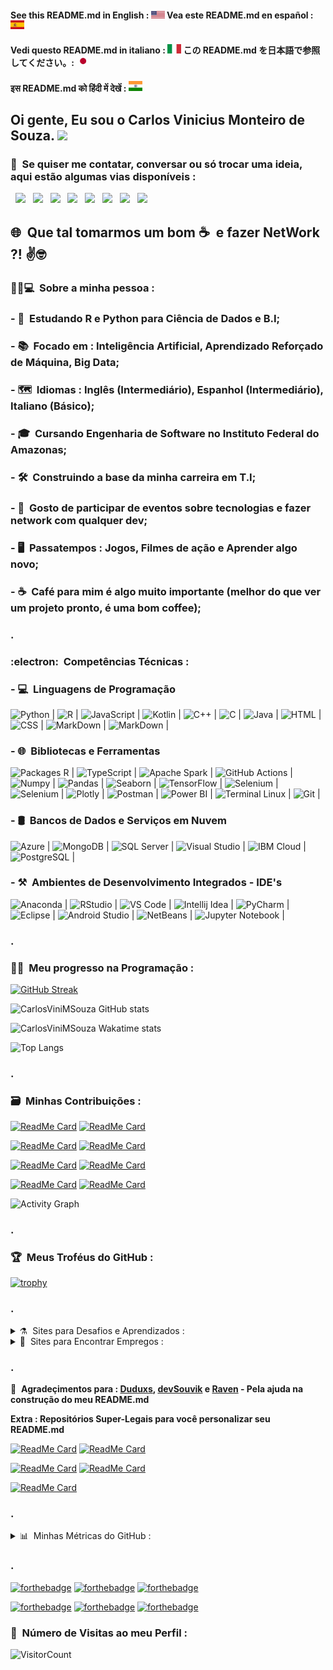 #### See this README.md in English : <kbd>[<img title="English" alt="English" src="flags/eua.png" width="22">](translations/README_en.md)</kbd> Vea este README.md en español : <kbd>[<img title="Español" alt="Español" src="flags/es.png" width="22">](translations/README_es.md)</kbd>

#### Vedi questo README.md in italiano : <kbd>[<img title="Italiano" alt="Italiano" src="flags/ita.png" width="22">](translations/README_ita.md)</kbd> この README.md を日本語で参照してください。: <kbd>[<img title="日本語" alt="日本語" src="flags/jp.jpg" width="22">](translations/README_jp.md)</kbd>

#### इस README.md को हिंदी में देखें : <kbd>[<img title="को हिंदी में देखें" alt="को हिंदी में देखें" src="flags/ind.jpg" width="22">](translations/README_ind.md)</kbd>

<h2> Oi gente, Eu sou o Carlos Vinicius Monteiro de Souza. <img src="https://github.com/souvikguria98/souvikguria98/blob/master/Hi.gif" width="25"></h2>

<h3> 📡&nbsp; Se quiser me contatar, conversar ou só trocar uma ideia, aqui estão algumas vias disponíveis : </h3>

&nbsp; <a href="https://twitter.com/CarlosViniMS1/" target="_blank" rel="noopener noreferrer"><img src="https://img.icons8.com/clouds/90/4a90e2/twitter.png"/></a>
&nbsp; <a href="https://www.instagram.com/CarlosViniMSouza/" target="_blank" rel="noopener noreferrer"><img src="https://img.icons8.com/clouds/90/4a90e2/instagram-new--v2.png"/></a>
&nbsp; <a href="https://www.linkedin.com/in/carlos-souza-technology/" target="_blank" rel="noopener noreferrer"><img src="https://img.icons8.com/clouds/90/4a90e2/linkedin.png"/></a>
&nbsp; <a href="mailto:vinicius.souza5530@gmail.com" target="_blank" rel="noopener noreferrer"><img src="https://img.icons8.com/clouds/90/4a90e2/gmail.png"/></a>
&nbsp; <a href="https://www.facebook.com/profile.php?id=100066752509880" target="_blank" rel="noopener noreferrer"><img src="https://img.icons8.com/clouds/90/000000/facebook-new.png"/></a>
&nbsp; <a href="https://app.rocketseat.com.br/me/carlos-vinicius-monteiro-de-souza-05677" target="_blank" rel="noopener noreferrer"><img src="https://img.icons8.com/clouds/90/4a90e2/rocket.png"/></a>
&nbsp; <a href="https://t.me/CarlosViniMSouza" target="_blank" rel="noopener noreferrer"><img src="https://img.icons8.com/clouds/90/000000/telegram-app.png"/></a>
&nbsp; <a href="https://api.whatsapp.com/send?phone=5592992680331" target="_blank" rel="noopener noreferrer"><img src="https://img.icons8.com/clouds/90/000000/whatsapp.png"/></a>
  
<h2> 🌐&nbsp; Que tal tomarmos um bom ☕&nbsp; e fazer NetWork ?! ✌️🤓&nbsp; </h2>

<h3> 👨‍💼💻&nbsp; Sobre a minha pessoa : </h3>

### - 📖&nbsp; Estudando R e Python para Ciência de Dados e B.I;
### - 📚&nbsp; Focado em : Inteligência Artificial, Aprendizado Reforçado de Máquina, Big Data;
### - 🗺&nbsp; Idiomas : Inglês (Intermediário), Espanhol (Intermediário), Italiano (Básico);
### - 🎓&nbsp; Cursando Engenharia de Software no Instituto Federal do Amazonas;
### - 🛠&nbsp; Construindo a base da minha carreira em T.I;
### - 🖖&nbsp; Gosto de participar de eventos sobre tecnologias e fazer network com qualquer dev;
### - 🖥&nbsp; Passatempos : Jogos, Filmes de ação e Aprender algo novo;
### - ☕&nbsp; Café para mim é algo muito importante (melhor do que ver um projeto pronto, é uma bom coffee);


<h3>.</h3>

<h3> :electron:&nbsp; Competências Técnicas : </h3>

### - 💻&nbsp; Linguagens de Programação
<img alt="Python" src="https://img.shields.io/badge/-Python-007ACC?style=flat-square&logo=Python&logoColor=white" href="https://www.python.org/"/> |
<img alt="R" src="https://img.shields.io/badge/-R-2088FF?style=flat-square&logo=R&logoColor=white" href="https://www.r-project.org/"/> |
<img alt="JavaScript" src="https://img.shields.io/badge/-JavaScript-F7B93E?style=flat-square&logo=JavaScript&logoColor=white" href="https://www.javascript.com/"/> |
<img alt="Kotlin" src="https://img.shields.io/badge/-Kotlin-E10098?style=flat-square&logo=Kotlin&logoColor=white" href="https://kotlinlang.org/"/> |
<img alt="C++" src="https://img.shields.io/badge/-C++_Language-232F3E?style=flat-square&logo=C%2B%2B&logoColor=white" href="https://docs.microsoft.com/en-us/cpp/?view=msvc-160"/> |
<img alt="C" src="https://img.shields.io/badge/-C_Language-232F3E?style=flat-square&logo=C&logoColor=white" href="https://docs.microsoft.com/en-us/cpp/?view=msvc-160"/> |
<img alt="Java" src="https://img.shields.io/badge/Java-%23007396.svg?logo=java&logoColor=white" href="https://www.java.com/pt-BR/"/> |
<img alt="HTML" src="https://img.shields.io/badge/HTML%20-%23E34F26.svg?logo=html5&logoColor=white" href="" /> |
<img alt="CSS" src="https://img.shields.io/badge/CSS%20-%231572B6.svg?logo=css3&logoColor=white" href=""/> |
<img alt="MarkDown" src="https://img.shields.io/badge/Markdown-%23000000.svg?logo=markdown&logoColor=white" href="https://markdown.net.br/"/> |
<img alt="MarkDown" src="https://img.shields.io/badge/Node.js%20-%2343853D.svg?logo=node-dot-js&logoColor=white" href="https://nodejs.org/en/download/"/> |

### - 🌐&nbsp; Bibliotecas e Ferramentas 
<img alt="Packages R" src="https://img.shields.io/badge/-Packages_R-2088FF?style=flat-square&logo=R&logoColor=white" href="https://cloud.r-project.org/"/> | 
<img alt="TypeScript" src="https://img.shields.io/badge/-TypeScript-007ACC?style=flat-square&logo=typescript&logoColor=white" href="https://www.typescriptlang.org/"/> |
<img alt="Apache Spark" src="https://img.shields.io/badge/-Apache_Spark-FB542B?style=flat-square&logo=apache-spark&logoColor=white" href="https://spark.apache.org/"/> | 
<img alt="GitHub Actions" src="https://img.shields.io/badge/GitHub%20Actions%20-%232671E5.svg?logo=github%20actions&logoColor=white" href="https://docs.github.com/en/actions"/> | 
<img alt="Numpy" src="https://img.shields.io/badge/Numpy%20-%23013243.svg?logo=numpy&logoColor=white" href="https://numpy.org/"/> | 
<img alt="Pandas" src="https://img.shields.io/badge/Pandas%20-%23150458.svg?logo=pandas&logoColor=white" href="https://pandas.pydata.org/docs/user_guide/index.html#user-guide"/> | 
<img alt="Seaborn" src="https://seaborn.pydata.org/_static/logo-wide-lightbg.svg" href="https://seaborn.pydata.org/#" width="60"/> | 
<img alt="TensorFlow" src="https://img.shields.io/badge/TensorFlow%20-%23FF6F00.svg?logo=TensorFlow&logoColor=white" href="https://www.tensorflow.org/"/> | 
<img alt="Selenium" src="https://img.shields.io/badge/Selenium%20-%2302569B.svg?logo=Selenium&logoColor=white" href="https://www.selenium.dev/selenium-ide/"/> | 
<img alt="Selenium" src="https://img.shields.io/badge/Selenium%20-%2302569B.svg?logo=Selenium&logoColor=white" href="https://www.selenium.dev/selenium-ide/"/> |
<img alt="Plotly" src="https://img.shields.io/badge/Plotly%20-21759B.svg?logo=Plotly&logoColor=white" href="https://plotly.com/"/> |
<img alt="Postman" src="https://img.shields.io/badge/Postman-FF6C37?logo=postman&logoColor=white" href="https://www.postman.com/"/> |
<img alt="Power BI" src="https://img.shields.io/badge/Power_BI-%23E39842.svg?logo=Power%20BI" href="https://powerbi.microsoft.com/pt-br/what-is-power-bi/"/> |
<img alt="Terminal Linux" src="https://img.shields.io/badge/Terminal_Linux%20-%23121011.svg?logo=gnu-bash&logoColor=white" href="" /> |
<img alt="Git" src="https://img.shields.io/badge/Git%20-%23F05033.svg?logo=git&logoColor=white" href="https://git-scm.com/" /> |

### - 🛢&nbsp; Bancos de Dados e Serviços em Nuvem
<img alt="Azure" src="https://img.shields.io/badge/-Microsoft_Azure-45b8d8?style=flat-square&logo=microsoft-azure&logoColor=white" href="https://azure.microsoft.com/pt-br/"/> | 
<img alt="MongoDB" src="https://img.shields.io/badge/-MongoDB-13aa52?style=flat-square&logo=mongodb&logoColor=white" href="https://www.mongodb.com/"/> | 
<img alt="SQL Server" src="https://img.shields.io/badge/-SQL_Server_Microsoft-46a2f1?style=flat-square&logo=Microsoft-SQL-Server&logoColor=white" href="https://www.microsoft.com/pt-br/sql-server"/> | 
<img alt="Visual Studio" src="https://img.shields.io/badge/-Visual_Studio_Microsoft-3b2e5a?style=flat-square&logo=Visual-Studio&logoColor=white" href="https://visualstudio.microsoft.com/pt-br/"/> |
<img alt="IBM Cloud" src="https://img.shields.io/badge/IBM_Cloud-21759B?logo=ibm&logoColor=white" href="https://cloud.ibm.com/login"/> |
<img alt="PostgreSQL" src="https://img.shields.io/badge/PostgreSQL-%23316192.svg?logo=postgresql&logoColor=white" href="https://www.postgresql.org/"/> |

### - ⚒&nbsp; Ambientes de Desenvolvimento Integrados - IDE's
<img alt="Anaconda" src="https://img.shields.io/badge/-Anaconda-13aa52?style=flat-square&logo=anaconda&logoColor=white" href="https://www.anaconda.com/blog"/> | 
<img alt="RStudio" src="https://img.shields.io/badge/-RStudio-8DD6F9?style=flat-square&logo=rstudio&logoColor=white" href="https://www.rstudio.com/"/> | 
<img alt="VS Code" src="https://img.shields.io/badge/-VS_Code-45b8d8?style=flat-square&logo=visual-studio-code&logoColor=white" href="https://code.visualstudio.com/"/> | 
<img alt="Intellij Idea" src="https://img.shields.io/badge/-IntelliJ_IDEA-3b2e5a?style=flat-square&logo=IntelliJ-IDEA&logoColor=white" href="https://www.jetbrains.com/idea/"/> | 
<img alt="PyCharm" src="https://img.shields.io/badge/-PyCharm-003f2c?style=flat-square&logo=PyCharm&logoColor=white" href="https://www.jetbrains.com/pycharm/"/> | 
<img alt="Eclipse" src="https://img.shields.io/badge/-Eclipse-3b2e5a?style=flat-square&logo=Eclipse&logoColor=white" href="https://www.eclipse.org/ide/"/> |
<img alt="Android Studio" src="https://img.shields.io/badge/Android%20Studio-008678.svg?logo=android-studio&logoColor=white" href="https://developer.android.com/studio"/> |
<img alt="NetBeans" src="https://img.shields.io/badge/-NetBeans-45b8d8?style=flat-square&logo=apache-netbeans-ide&logoColor=white" href="https://netbeans.apache.org/"/> |
<img alt="Jupyter Notebook" src="https://img.shields.io/badge/-Jupyter_Notebook-FB542B?style=flat-square&logo=Jupyter&logoColor=white" href="https://jupyter.org/index.html"/> |


<h3>.</h3>

<h3> 🧑‍🔬&nbsp; Meu progresso na Programação : </h3>

[![GitHub Streak](http://github-readme-streak-stats.herokuapp.com/?user=CarlosViniMSouza&theme=dracula&hide_border=true&show_icons=true)](https://github.com/DenverCoder1/github-readme-streak-stats)

![CarlosViniMSouza GitHub stats](https://github-readme-stats.vercel.app/api?username=CarlosViniMSouza&layout=compact&theme=dracula&count_private=true&include_all_commits=true&show_icons=true)

![CarlosViniMSouza Wakatime stats](https://github-readme-stats.vercel.app/api/wakatime?username=CarlosViniMSouza&&layout=compact&theme=dracula&range=last_7_days)

![Top Langs](https://github-readme-stats.vercel.app/api/top-langs/?username=CarlosViniMSouza&layout=compact&theme=dracula&langs_count=10&hide=jupyter%20notebook)


<h3>.</h3>

<h3> 🗃&nbsp; Minhas Contribuições : </h3>

[![ReadMe Card](https://github-readme-stats.vercel.app/api/pin/?username=iuricode&repo=recursos-gratuitos&theme=dracula)](https://github.com/iuricode/recursos-gratuitos)
[![ReadMe Card](https://github-readme-stats.vercel.app/api/pin/?username=gabrielcmarinho&repo=links-uteis&theme=dracula)](https://github.com/gabrielcmarinho/links-uteis)

[![ReadMe Card](https://github-readme-stats.vercel.app/api/pin/?username=Lorenalgm&repo=hackathon-dicas&theme=dracula)](https://github.com/Lorenalgm/hackathon-dicas)
[![ReadMe Card](https://github-readme-stats.vercel.app/api/pin/?username=geekcomputers&repo=Python&theme=dracula)](https://github.com/geekcomputers/Python)

[![ReadMe Card](https://github-readme-stats.vercel.app/api/pin/?username=perifacode&repo=conteudo-gratuito&theme=dracula)](https://github.com/perifacode/conteudo-gratuito)
[![ReadMe Card](https://github-readme-stats.vercel.app/api/pin/?username=dmpe&repo=R&theme=dracula)](https://github.com/dmpe/R)

[![ReadMe Card](https://github-readme-stats.vercel.app/api/pin/?username=EddieHubCommunity&repo=awesome-github-profiles&theme=dracula)](https://github.com/EddieHubCommunity/awesome-github-profiles)
[![ReadMe Card](https://github-readme-stats.vercel.app/api/pin/?username=kelvins&repo=Algoritmos-e-Estruturas-de-Dados&theme=dracula)](https://github.com/kelvins/Algoritmos-e-Estruturas-de-Dados)

![Activity Graph](https://activity-graph.herokuapp.com/graph?username=CarlosViniMSouza&theme=github)

<h3>.</h3>

<h3> 🏆&nbsp; Meus Troféus do GitHub : </h3>

[![trophy](https://github-profile-trophy.vercel.app/?username=CarlosViniMSouza&theme=dracula&no-frame=true&margin-w=15&row=2&column=4)](https://github-profile-trophy.vercel.app/?username=CarlosViniMSouza&theme=dracula)


<h3>.</h3>

<details> 
  <summary> ⚗️&nbsp; Sites para Desafios e Aprendizados : </summary>
  <br/>

&nbsp; <a href="http://www.hackerearth.com/" target="_blank" rel="noopener noreferrer"><img src="https://avatars.githubusercontent.com/u/3033794?s=200&v=4" width="60"/></a>
&nbsp; <a href="https://www.hackerrank.com/" target="_blank" rel="noopener noreferrer"><img src="https://avatars.githubusercontent.com/u/7596827?v=4" width="60"/></a>
&nbsp; <a href="https://leetcode.com/" target="_blank" rel="noopener noreferrer"><img src="https://avatars.githubusercontent.com/u/37351657?s=200&v=4" width="60"/></a>
&nbsp; <a href="https://www.coderbyte.com/" target="_blank" rel="noopener noreferrer"><img src="https://avatars.githubusercontent.com/u/54690461?s=200&v=4" width="60"/></a>
&nbsp; <a href="https://www.urionlinejudge.com.br/" target="_blank" rel="noopener noreferrer"><img src="https://avatars.githubusercontent.com/u/5201116?v=4" width="60"/></a>
&nbsp; <a href="https://www.codewars.com/" target="_blank" rel="noopener noreferrer"><img src="https://avatars.githubusercontent.com/u/5387632?s=200&v=4" width="60"/></a>
&nbsp; <a href="https://codeforces.com/" target="_blank" rel="noopener noreferrer"><img src="https://avatars.githubusercontent.com/u/5007251?s=200&v=4" width="60"/></a>

&nbsp; <a href="https://my-learning.w3schools.com/" target="_blank" rel="noopener noreferrer"><img src="https://avatars.githubusercontent.com/u/77673807?v=4" width="60"/></a>
&nbsp; <a href="https://www.educative.io/" target="_blank" rel="noopener noreferrer"><img src="https://www.bing.com/th?id=AMMS_6f1c26efeb1f975debd8543758d5c5d7&w=110&h=110&c=7&rs=1&qlt=80&pcl=f9f9f9&cdv=1&dpr=1.25&pid=16.1" width="60"/></a>
&nbsp; <a href="https://copyassignment.com/" target="_blank" rel="noopener noreferrer"><img src="https://raw.githubusercontent.com/github/explore/80688e429a7d4ef2fca1e82350fe8e3517d3494d/topics/python/python.png" width="60"/></a>
&nbsp; <a href="https://www.kaggle.com/" target="_blank" rel="noopener noreferrer"><img src="https://avatars.githubusercontent.com/u/1336944?s=200&v=4" width="60"/></a>
&nbsp; <a href="https://www.javatpoint.com/" target="_blank" rel="noopener noreferrer"><img src="https://static.javatpoint.com/images/logo/jtp_logo.png" width="60" height="45"/></a>
&nbsp; <a href="https://www.tutorialspoint.com/index.htm" target="_blank" rel="noopener noreferrer"><img src="https://www.tutorialspoint.com/images/tp-logo-diamond.png" width="60" height="45"/></a>
&nbsp; <a href="https://www.studypoint.com" target="_blank" rel="noopener noreferrer"><img src="https://www.studypoint.com/Media/studypoint/SPImages/logo.png" width="60" height="45"/></a>

<br/>
</details>

<details> 
  <summary> 📢&nbsp; Sites para Encontrar Empregos : </summary>
  <br/>

&nbsp; <a href="https://www.glassdoor.com.br/index.htm" target="_blank" rel="noopener noreferrer"><img src="https://github.com/CarlosViniMSouza/CarlosViniMSouza/blob/main/images/Jobs/Glassdoor.png" width="120" height="90"/></a>
&nbsp; <a href="https://angel.co/jobs" target="_blank" rel="noopener noreferrer"><img src="https://github.com/CarlosViniMSouza/CarlosViniMSouza/blob/main/images/Jobs/angel-list.jpg" width="60" height="45"/></a>
&nbsp; <a href="https://www.dice.com/" target="_blank" rel="noopener noreferrer"><img src="https://github.com/CarlosViniMSouza/CarlosViniMSouza/blob/main/images/Jobs/dice.png" width="60" height="45"/></a>
&nbsp; <a href="https://www.fiverr.com/" target="_blank" rel="noopener noreferrer"><img src="https://github.com/CarlosViniMSouza/CarlosViniMSouza/blob/main/images/Jobs/fiverr.jpg" width="60" height="45"/></a>
&nbsp; <a href="https://www.freelancer.com/" target="_blank" rel="noopener noreferrer"><img src="https://github.com/CarlosViniMSouza/CarlosViniMSouza/blob/main/images/Jobs/freelancer.jpg" width="60" height="45"/></a>
&nbsp; <a href="https://br.indeed.com/?r=us" target="_blank" rel="noopener noreferrer"><img src="https://github.com/CarlosViniMSouza/CarlosViniMSouza/blob/main/images/Jobs/indeed.png" width="60" height="45"/></a>

&nbsp; <a href="https://www.producthunt.com/jobs" target="_blank" rel="noopener noreferrer"><img src="https://github.com/CarlosViniMSouza/CarlosViniMSouza/blob/main/images/Jobs/producthunt.png" width="60" height="45"/></a>
&nbsp; <a href="https://remoteok.io/remote-dev-jobs" target="_blank" rel="noopener noreferrer"><img src="https://github.com/CarlosViniMSouza/CarlosViniMSouza/blob/main/images/Jobs/remoteok.png" width="60" height="45"/></a>
&nbsp; <a href="https://stackoverflow.com/jobs" target="_blank" rel="noopener noreferrer"><img src="https://github.com/CarlosViniMSouza/CarlosViniMSouza/blob/main/images/Jobs/stackoverflow.png" width="60" height="45"/></a>
&nbsp; <a href="https://www.toptal.com/community" target="_blank" rel="noopener noreferrer"><img src="https://github.com/CarlosViniMSouza/CarlosViniMSouza/blob/main/images/Jobs/toptotal.png" width="60" height="45"/></a>
&nbsp; <a href="https://www.upwork.com/" target="_blank" rel="noopener noreferrer"><img src="https://github.com/CarlosViniMSouza/CarlosViniMSouza/blob/main/images/Jobs/upwork.png" width="60" height="45"/></a>
&nbsp; <a href="https://weworkremotely.com/" target="_blank" rel="noopener noreferrer"><img src="https://github.com/CarlosViniMSouza/CarlosViniMSouza/blob/main/images/Jobs/wwr.png" width="60" height="45"/></a>
  
<br/>
</details>

<h3>.</h3>

🤗&nbsp; **Agradeçimentos para : [Duduxs](https://github.com/Duduxs), [devSouvik](https://github.com/devSouvik) e [Raven](https://github.com/Anirban166) - Pela ajuda na construção do meu README.md**

**Extra : Repositórios Super-Legais para você personalizar seu README.md**

[![ReadMe Card](https://github-readme-stats.vercel.app/api/pin/?username=anuraghazra&repo=github-readme-stats&theme=dracula)](https://github.com/anuraghazra/github-readme-stats)
[![ReadMe Card](https://github-readme-stats.vercel.app/api/pin/?username=abhisheknaiidu&repo=awesome-github-profile-readme&theme=dracula)](https://github.com/abhisheknaiidu/awesome-github-profile-readme)

[![ReadMe Card](https://github-readme-stats.vercel.app/api/pin/?username=DenverCoder1&repo=github-readme-streak-stats&theme=dracula)](https://github.com/DenverCoder1/github-readme-streak-stats)
[![ReadMe Card](https://github-readme-stats.vercel.app/api/pin/?username=EddieHubCommunity&repo=awesome-github-profiles&theme=dracula)](https://github.com/EddieHubCommunity/awesome-github-profiles)

[![ReadMe Card](https://github-readme-stats.vercel.app/api/pin/?username=ryo-ma&repo=github-profile-trophy&theme=dracula)](https://github.com/ryo-ma/github-profile-trophy)


<h3>.</h3>

<details> 
  <summary> 📊&nbsp; Minhas Métricas do GitHub : </summary>
  <br/>

<!-- If you're using "main" as default branch -->
![Metrics](https://github.com/CarlosViniMSouza/CarlosViniMSouza/blob/main/github-metrics.svg)

<br/>
</details>

<h3>.</h3>

[![forthebadge](https://forthebadge.com/images/badges/built-by-developers.svg)](https://forthebadge.com)
[![forthebadge](https://forthebadge.com/images/badges/compatibility-club-penguin.svg)](https://forthebadge.com)
[![forthebadge](https://forthebadge.com/images/badges/made-with-markdown.svg)](https://forthebadge.com)

[![forthebadge](https://forthebadge.com/images/badges/powered-by-coffee.svg)](https://forthebadge.com)
[![forthebadge](https://forthebadge.com/images/badges/open-source.svg)](https://forthebadge.com)
[![forthebadge](https://forthebadge.com/images/badges/60-percent-of-the-time-works-every-time.svg)](https://forthebadge.com)

<h3> 👋&nbsp; Número de Visitas ao meu Perfil : </h3>

![VisitorCount](https://profile-counter.glitch.me/CarlosViniMSouza/count.svg)
